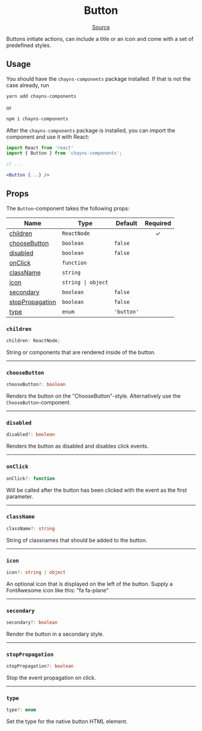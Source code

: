 <h1 align="center">Button</h1>

<p align="center">
    <a href="/src/react-chayns-button/component/Button.jsx">Source</a>
</p>

Buttons initiate actions, can include a title or an icon and come with a set of
predefined styles.

## Usage

You should have the `chayns-components` package installed. If that is not the
case already, run

```bash
yarn add chayns-components
```

or

```bash
npm i chayns-components
```

After the `chayns-components` package is installed, you can import the component
and use it with React:

```jsx
import React from 'react'
import { Button } from 'chayns-components';

// ...

<Button {...} />
```

## Props

The `Button`-component takes the following props:

| Name                                | Type               | Default    | Required |
| ----------------------------------- | ------------------ | ---------- | :------: |
| [children](#children)               | `ReactNode`        |            |    ✓     |
| [chooseButton](#choosebutton)       | `boolean`          | `false`    |          |
| [disabled](#disabled)               | `boolean`          | `false`    |          |
| [onClick](#onclick)                 | `function`         |            |          |
| [className](#classname)             | `string`           |            |          |
| [icon](#icon)                       | `string \| object` |            |          |
| [secondary](#secondary)             | `boolean`          | `false`    |          |
| [stopPropagation](#stoppropagation) | `boolean`          | `false`    |          |
| [type](#type)                       | `enum`             | `'button'` |          |

### `children`

```ts
children: ReactNode;
```

String or components that are rendered inside of the button.

---

### `chooseButton`

```ts
chooseButton?: boolean
```

Renders the button on the "ChooseButton"-style. Alternatively use the
`ChooseButton`-component.

---

### `disabled`

```ts
disabled?: boolean
```

Renders the button as disabled and disables click events.

---

### `onClick`

```ts
onClick?: function
```

Will be called after the button has been clicked with the event as the first
parameter.

---

### `className`

```ts
className?: string
```

String of classnames that should be added to the button.

---

### `icon`

```ts
icon?: string | object
```

An optional icon that is displayed on the left of the button. Supply a
FontAwesome icon like this: "fa fa-plane"

---

### `secondary`

```ts
secondary?: boolean
```

Render the button in a secondary style.

---

### `stopPropagation`

```ts
stopPropagation?: boolean
```

Stop the event propagation on click.

---

### `type`

```ts
type?: enum
```

Set the type for the native button HTML element.
